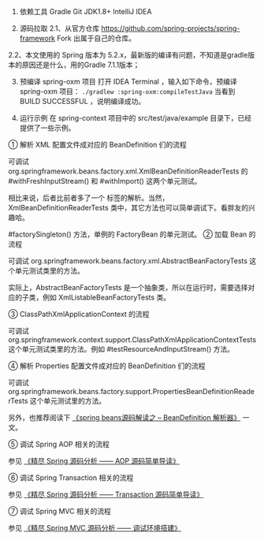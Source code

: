
1. 依赖工具
Gradle
Git
JDK1.8+
IntelliJ IDEA

2. 源码拉取
  2.1、从官方仓库 https://github.com/spring-projects/spring-framework Fork 出属于自己的仓库。

  2.2、本文使用的 Spring 版本为 5.2.x，最新版的编译有问题，不知道是gradle版本的原因还是什么，用的Gradle 7.1.1版本；

3. 预编译 spring-oxm 项目
  打开 IDEA Terminal ，输入如下命令，预编译 spring-oxm 项目：
  `./gradlew :spring-oxm:compileTestJava`
  当看到 BUILD SUCCESSFUL ，说明编译成功。

4. 运行示例
  在 spring-context 项目中的 src/test/java/example 目录下，已经提供了一些示例。

  ① 解析 XML 配置文件成对应的 BeanDefinition 们的流程

  可调试 org.springframework.beans.factory.xml.XmlBeanDefinitionReaderTests 的 #withFreshInputStream() 和 #withImport() 这两个单元测试。

  相比来说，后者比前者多了一个 <import /> 标签的解析。当然，XmlBeanDefinitionReaderTests 类中，其它方法也可以简单调试下。看胖友的兴趣哈。

  #factorySingleton() 方法，单例的 FactoryBean 的单元测试。
  ② 加载 Bean 的流程

  可调试 org.springframework.beans.factory.xml.AbstractBeanFactoryTests 这个单元测试类里的方法。

  实际上，AbstractBeanFactoryTests 是一个抽象类，所以在运行时，需要选择对应的子类，例如 XmlListableBeanFactoryTests 类。

  ③ ClassPathXmlApplicationContext 的流程

  可调试 org.springframework.context.support.ClassPathXmlApplicationContextTests 这个单元测试类里的方法。例如 #testResourceAndInputStream() 方法。

  ④ 解析 Properties 配置文件成对应的 BeanDefinition 们的流程

  可调试 org.springframework.beans.factory.support.PropertiesBeanDefinitionReaderTests 这个单元测试里的方法。

  另外，也推荐阅读下 [《spring beans源码解读之 – BeanDefinition 解析器》](https://www.bbsmax.com/A/KE5QLe8PJL/) 一文。

  ⑤ 调试 Spring AOP 相关的流程

  参见 [《精尽 Spring 源码分析 —— AOP 源码简单导读》](http://svip.iocoder.cn/Spring/aop-simple-intro)

  ⑥ 调试 Spring Transaction 相关的流程

  参见 [《精尽 Spring 源码分析 —— Transaction 源码简单导读》](http://svip.iocoder.cn/Spring/transaction-simple-intro)

  ⑦ 调试 Spring MVC 相关的流程

  参见 [《精尽 Spring MVC 源码分析 —— 调试环境搭建》](http://svip.iocoder.cn/Spring-MVC/build-debugging-environment)
